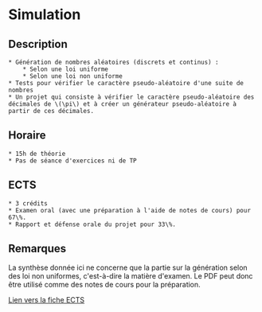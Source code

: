 # Simulation

## Description
    * Génération de nombres aléatoires (discrets et continus) :
        * Selon une loi uniforme
        * Selon une loi non uniforme
    * Tests pour vérifier le caractère pseudo-aléatoire d'une suite de nombres
    * Un projet qui consiste à vérifier le caractère pseudo-aléatoire des décimales de \(\pi\) et à créer un générateur pseudo-aléatoire à partir de ces décimales.
    
## Horaire
    * 15h de théorie
    * Pas de séance d'exercices ni de TP

## ECTS
    * 3 crédits
    * Examen oral (avec une préparation à l'aide de notes de cours) pour 67\%.
    * Rapport et défense orale du projet pour 33\%.

## Remarques
La synthèse donnée ici ne concerne que la partie sur la génération selon des loi non uniformes, c'est-à-dire la matière d'examen. Le PDF peut donc être utilisé comme des notes de cours pour la préparation.

[Lien vers la fiche ECTS](http://applications.umons.ac.be/web/fr/pde/2018-2019/ue/US-B3-SCINFO-008-M.htm)
